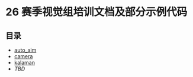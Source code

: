 # 26 赛季视觉组培训文档及部分示例代码

## 目录
- [auto_aim](./auto_aim/README.md)
- [camera](./camera/camera_and_colib.md)
- [kalaman](./kalman_filter/kalman_filter.md)
- *TBD*
